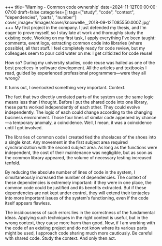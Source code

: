+++
title='Warning - Common code ownership'
date=2024-11-12T00:00:00-07:00
draft=false
categories=[]
tags=["study", "code", "context", "dependencies", "parts", "number"]
cover_image='/images/cover/knoxwelle__2018-09-12T085550.000Z.jpg'
+++
My first project in the company. I just defended my thesis, and I'm eager to prove myself, so I stay late at work and thoroughly study the existing code. Working on my first task, I apply everything I've been taught: comments, event logs, extracting common code into libraries (where possible), all that stuff. I feel completely ready for code review, but my colleagues seem to pour cold water on me: I get criticized for code reuse!

How so? During my university studies, code reuse was hailed as one of the best practices in software development. All the articles and textbooks I read, guided by experienced professional programmers—were they all wrong?

It turns out, I overlooked something very important. Context.

The fact that two directly unrelated parts of the system use the same logic means less than I thought. Before I put the shared code into one library, these parts worked independently of each other. They could evolve independently. The logic of each could change according to the changing business environment. Those four lines of similar code appeared by chance—a temporary anomaly, a coincidence. Well, I mean, it was a coincidence until I got involved.

The libraries of common code I created tied the shoelaces of the shoes into a single knot. Any movement in the first subject area required synchronization with the second subject area. As long as the functions were independent, the cost of their maintenance was negligible, but as soon as the common library appeared, the volume of necessary testing increased tenfold.

By reducing the absolute number of lines of code in the system, I simultaneously increased the number of dependencies. The context of these dependencies is extremely important: if they were in one place, the common code could be justified and its benefits extracted. But if these dependencies are not kept under control, they will extend their tentacles into more important issues of the system's functioning, even if the code itself appears flawless.

The insidiousness of such errors lies in the correctness of the fundamental ideas. Applying such techniques in the right context is useful, but in the wrong context, they cause more harm than good. Now, if I am working with the code of an existing project and do not know where its various parts might be used, I approach code sharing much more cautiously. Be careful with shared code. Study the context. And only then act.